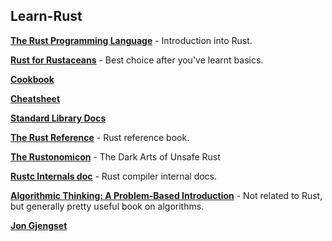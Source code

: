 ## Learn-Rust

[**The Rust Programming Language**](https://doc.rust-lang.org/nightly/book//) - Introduction into Rust.

[**Rust for Rustaceans**](https://rust-for-rustaceans.com/) - Best choice after you've learnt basics.

[**Cookbook**](https://rust-lang-nursery.github.io/rust-cookbook/intro.html)

[**Cheatsheet**](https://cheats.rs/)

[**Standard Library Docs**](https://doc.rust-lang.org/nightly/std/)

[**The Rust Reference**](https://doc.rust-lang.org/nightly/reference/introduction.html) - Rust reference book.

[**The Rustonomicon**](https://doc.rust-lang.org/nightly/reference/introduction.html) - The Dark Arts of Unsafe Rust

[**Rustc Internals doc**](https://doc.rust-lang.org/nightly/nightly-rustc/rustc_middle/) - Rust compiler internal docs.

[**Algorithmic Thinking: A Problem-Based Introduction**](https://www.amazon.com/Algorithmic-Thinking-Problem-Based-Daniel-Zingaro/dp/1718500807) - Not related to Rust, but generally pretty useful book on algorithms.


[**Jon Gjengset**](https://www.youtube.com/c/jongjengset)
